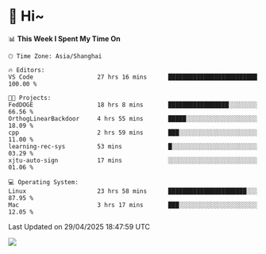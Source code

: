 # 👋 Hi~

<!--START_SECTION:waka-->
📊 **This Week I Spent My Time On** 

```text
🕑︎ Time Zone: Asia/Shanghai

🔥 Editors: 
VS Code                  27 hrs 16 mins      █████████████████████████   100.00 % 

🐱‍💻 Projects: 
FedDOGE                  18 hrs 8 mins       █████████████████░░░░░░░░   66.56 % 
OrthogLinearBackdoor     4 hrs 55 mins       █████░░░░░░░░░░░░░░░░░░░░   18.09 % 
cpp                      2 hrs 59 mins       ███░░░░░░░░░░░░░░░░░░░░░░   11.00 % 
learning-rec-sys         53 mins             █░░░░░░░░░░░░░░░░░░░░░░░░   03.29 % 
xjtu-auto-sign           17 mins             ░░░░░░░░░░░░░░░░░░░░░░░░░   01.06 % 

💻 Operating System: 
Linux                    23 hrs 58 mins      ██████████████████████░░░   87.95 % 
Mac                      3 hrs 17 mins       ███░░░░░░░░░░░░░░░░░░░░░░   12.05 % 
```


 Last Updated on 29/04/2025 18:47:59 UTC
<!--END_SECTION:waka-->

![](https://komarev.com/ghpvc/?username=lvdongyi&label=Profile%20views&color=0e75b6&style=flat)
<!---
lvdongyi/lvdongyi is a ✨ special ✨ repository because its `README.md` (this file) appears on your GitHub profile.
You can click the Preview link to take a look at your changes.
--->

